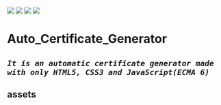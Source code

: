 ![](https://img.shields.io/badge/html5-used-bee5ed?colorA=eb4646&colorB=b52d2d&style=for-the-badge&logo=html5)
![](https://img.shields.io/badge/css3-used_in_designing-bee5ed?colorA=70a8c4&colorB=007396&style=for-the-badge&logo=css3)
![](https://img.shields.io/badge/javascript-used-bee5ed?colorA=b0c92e&colorB=487d3e&style=for-the-badge&logo=javascript)
![](https://img.shields.io/badge/visual_studio_code-1.48.2-181717?colorA=ae36d6&style=for-the-badge&logo=visual-studio-code)
# Auto_Certificate_Generator
***```It is an automatic certificate generator made with only HTML5, CSS3 and JavaScript(ECMA 6)```***
---


## assets
